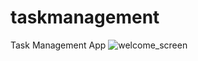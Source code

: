 # taskmanagement

Task Management App
![welcome_screen](https://user-images.githubusercontent.com/108256100/236803519-9225b5db-05fe-465b-9a81-d7b44b4488d1.png)
